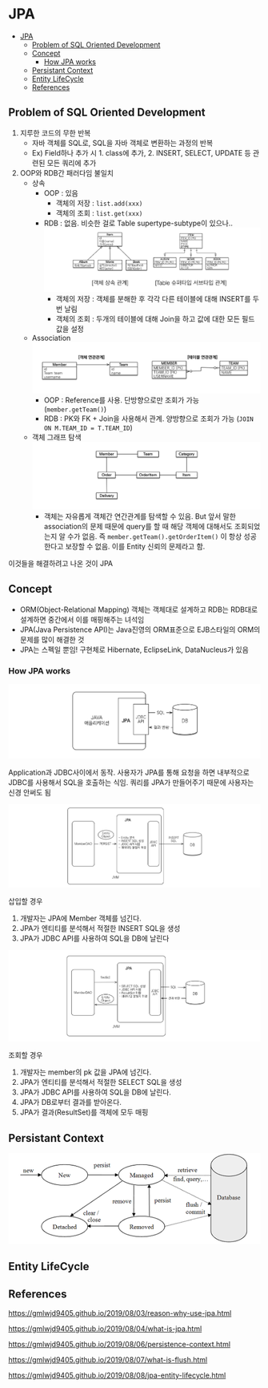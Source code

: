 # JPA

- [JPA](#jpa)
  - [Problem of SQL Oriented Development](#problem-of-sql-oriented-development)
  - [Concept](#concept)
    - [How JPA works](#how-jpa-works)
  - [Persistant Context](#persistant-context)
  - [Entity LifeCycle](#entity-lifecycle)
  - [References](#references)

## Problem of SQL Oriented Development

1. 지루한 코드의 무한 반복
    - 자바 객체를 SQL로, SQL을 자바 객체로 변환하는 과정의 반복
    - Ex) Field하나 추가 시 1. class에 추가, 2. INSERT, SELECT, UPDATE 등 관련된 모든 쿼리에 추가
2. OOP와 RDB간 패러다임 불일치
    - 상속
      - OOP : 있음
        - 객체의 저장 : `list.add(xxx)`
        - 객체의 조회 : `list.get(xxx)`
      - RDB : 없음. 비슷한 걸로 Table supertype-subtype이 있으나..
        ![jpa-rdb-super-sub-relation](./img/jpa-rdb-super-sub-relation.png)
        - 객체의 저장 : 객체를 분해한 후 각각 다른 테이블에 대해 INSERT를 두번 날림
        - 객체의 조회 : 두개의 테이블에 대해 Join을 하고 값에 대한 모든 필드값을 설정
    - Association
      ![jpa-rdb-association-relation](./img/jpa-rdb-association-relation.png)
      - OOP : Reference를 사용. 단방향으로만 조회가 가능 (`member.getTeam()`)
      - RDB : PK와 FK + Join을 사용해서 관계. 양방향으로 조회가 가능 (`JOIN ON M.TEAM_ID = T.TEAM_ID`)
    - 객체 그래프 탐색
      ![jpa-object-graph-searching](./img/jpa-object-graph-searching.png)
      - 객체는 자유롭게 객체간 연간관계를 탐색할 수 있음. But 앞서 말한 association의 문제 때문에
        query를 할 때 해당 객체에 대해서도 조회되었는지 알 수가 없음. 즉 `member.getTeam().getOrderItem()`
        이 항상 성공한다고 보장할 수 없음. 이를 Entity 신뢰의 문제라고 함.

이것들을 해결하려고 나온 것이 JPA

## Concept

- ORM(Object-Relational Mapping) 객체는 객체대로 설계하고 RDB는 RDB대로 설계하면 중간에서 이를 매핑해주는 녀석임
- JPA(Java Persistence API)는 Java진영의 ORM표준으로 EJB스타일의 ORM의 문제를 많이 해결한 것
- JPA는 스펙일 뿐임! 구현체로 Hibernate, EclipseLink, DataNucleus가 있음

### How JPA works

![jpa-basic-structure](./img/jpa-basic-structure.png)

Application과 JDBC사이에서 동작. 사용자가 JPA를 통해 요청을 하면 내부적으로 JDBC를 사용해서 SQL을 호출하는 식임.
쿼리를 JPA가 만들어주기 때문에 사용자는 신경 안써도 됨

![jpa-insert-structure](./img/jpa-insert-structure.png)

삽입할 경우

1. 개발자는 JPA에 Member 객체를 넘긴다.
2. JPA가 엔티티를 분석해서 적절한 INSERT SQL을 생성
3. JPA가 JDBC API를 사용하여 SQL을 DB에 날린다

![jpa-select-structure](./img/jpa-select-structure.png)

조회할 경우

1. 개발자는 member의 pk 값을 JPA에 넘긴다.
2. JPA가 엔티티를 분석해서 적절한 SELECT SQL을 생성
3. JPA가 JDBC API를 사용하여 SQL을 DB에 날린다.
4. JPA가 DB로부터 결과를 받아온다.
5. JPA가 결과(ResultSet)를 객체에 모두 매핑

## Persistant Context

![jpa-persistence-context](./img/jpa-persistence-context.png)

## Entity LifeCycle

## References

https://gmlwjd9405.github.io/2019/08/03/reason-why-use-jpa.html

https://gmlwjd9405.github.io/2019/08/04/what-is-jpa.html

https://gmlwjd9405.github.io/2019/08/06/persistence-context.html

https://gmlwjd9405.github.io/2019/08/07/what-is-flush.html

https://gmlwjd9405.github.io/2019/08/08/jpa-entity-lifecycle.html